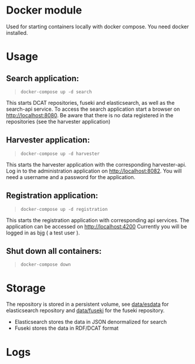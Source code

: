 # Docker module

Used for starting containers locally with docker compose. You need docker installed.

# Usage

## Search application:
>`docker-compose up -d search`

This starts DCAT repositories, fuseki and elasticsearch, as well as the search-api service. 
To access the search application start a browser on [http://localhost:8080](http://localhost:8080). Be aware that 
there is no data registered in the repositories (see the harvester application)

## Harvester application:
>`docker-compose up -d harvester`

This starts the harvester application with the corresponding harvester-api. 
Log in to the administration application on [http://localhost:8082](http://localhost:8082).
You will need a username and a password for the application. 

## Registration application:
>`docker-compose up -d registration`

This starts the registration application with corresponding api services. 
The application can be accessed on [http://localhost:4200](http://localhost:4200)
Currently you will be logged in as bjg ( a test user ).

## Shut down all containers:
>`docker-compose down`

# Storage
The repository is stored in a persistent volume, see [data/esdata](data/esdata) for elasticsearch 
repository and [data/fuseki](data/fuseki) for the fuseki repository. 
  * Elasticsearch stores the data in JSON denormalized for search
  * Fuseki stores the data in RDF/DCAT format

# Logs
